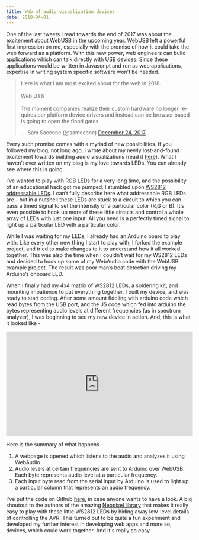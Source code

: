```yaml
---
title: Web of audio visualization devices
date: 2018-04-01
---
```


One of the last tweets I read towards the end of 2017 was about the excitement about WebUSB in the upcoming year. WebUSB left a powerful first impression on me, especially with the promise of how it could take the web forward as a platform. With this new power, web engineers can build applications which can talk directly with USB devices. Since these applications would be written in Javascript and run as web applications, expertise in writing system specific software won’t be needed.

<blockquote class="twitter-tweet" data-lang="en"><p lang="en" dir="ltr">Here is what I am most excited about for the web in 2018. <br><br>Web USB<br><br>The moment companies realize their custom hardware no longer requires per platform device drivers and instead can be browser based is going to open the flood gates.</p>&mdash; Sam Saccone (@samccone) <a href="https://twitter.com/samccone/status/945020246242377728?ref_src=twsrc%5Etfw">December 24, 2017</a></blockquote>
<script async src="https://platform.twitter.com/widgets.js" charset="utf-8"></script>

Every such promise comes with a myriad of new possibilities. If you followed my blog, not long ago, I wrote about my newly lost-and-found excitement towards building audio visualizations (read it [here](https://ashishdubey.xyz/2017/12/27/waves-planes.html)). What I haven’t ever written on my blog is my love towards LEDs. You can already see where this is going.

I’ve wanted to play with RGB LEDs for a very long time, and the possibility of an educational hack got me pumped. I stumbled upon [WS2812 addressable LEDs](http://www.instructables.com/id/Bitbanging-step-by-step-Arduino-control-of-WS2811-/). I can’t fully describe here what addressable RGB LEDs are - but in a nutshell these LEDs are stuck to a circuit to which you can pass a timed signal to set the intensity of a particular color (R,G or B). It’s even possible to hook up more of these little circuits and control a whole array of LEDs with just one input. All you need is a perfectly timed signal to light up a particular LED with a particular color.

While I was waiting for my LEDs, I already had an Arduino board to play with. Like every other new thing I start to play with, I forked the example project, and tried to make changes to it to understand how it all worked together. This was also the time when I couldn’t wait for my WS2812 LEDs and decided to hook up some of my WebAudio code with the WebUSB example project. The result was poor man’s beat detection driving my Arduino’s onboard LED.

When I finally had my 4x4 matrix of WS2812 LEDs, a soldering kit, and mounting impatience to put everything together, I built my device, and was ready to start coding. After some amount fiddling with arduino code which read bytes from the USB port, and the JS code which fed into arduino the bytes representing audio levels at different frequencies (as in spectrum analyzer), I was beginning to see my new device in action. And, this is what it looked like -

<style>
    .embed-container {
        position: relative;
        padding-bottom: 56.25%;
        height: 0; overflow: hidden;
        max-width: 100%; height: auto;
    }
    .embed-container iframe, .embed-container object, .embed-container embed {
        position: absolute;
        top: 0;
        left: 0;
        width: 100%;
        height: 100%;
    }
</style>

<div class="embed-container"><iframe src="https://player.vimeo.com/video/262706101" frameborder="0" webkitAllowFullScreen mozallowfullscreen allowFullScreen></iframe></div>

Here is the summary of what happens -

1. A webpage is opened which listens to the audio and analyzes it using WebAudio
2. Audio levels at certain frequencies are sent to Arduino over WebUSB. Each byte represents audio level at a particular frequency.
3. Each input byte read from the serial input by Arduino is used to light up a particular column that represents an audio frequency.

I've put the code on Github [here](https://github.com/dash1291/ws2812-audio-viz), in case anyone wants to have a look. A big shoutout to the authors of the amazing [Neopixel library](https://github.com/adafruit/Adafruit_NeoPixel) that makes it really easy to play with these little WS2812 LEDs by hiding away low-level details of controlling the AVR. This turned out to be quite a fun experiment and developed my further interest in developing web apps and more so, devices, which could work together. And it's really so easy.
